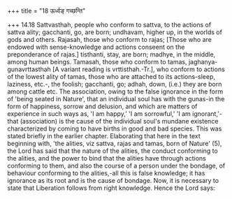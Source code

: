 +++
title = "18 ऊर्ध्वङ् गच्छन्ति"

+++
14.18 Sattvasthah, people who conform to sattva, to the actions of
sattva ality; gacchanti, go, are born; undhavam, higher up, in the
worlds of gods and others. Rajasah, those who conform to rajas; \[Those
who are endowed with sense-knowledge and actions conseent on the
preponderance of rajas.\] tisthanti, stay, are born; madhye, in the
middle, among human beings. Tamasah, those who conform to tamas,
jaghanya-gunavrttasthah \[A variant reading is vrttisthah.-Tr.\], who
conform to actions of the lowest ality of tamas, those who are attached
to its actions-sleep, laziness, etc.-, the foolish; gacchanti, go;
adhah, down, (i.e.) they are born among cattle etc. The association,
owing to the false ignorance in the form of 'being seated in Nature',
that an individual soul has with the gunas-in the form of happiness,
sorrow and delusion, and which are matters of experience in such ways
as, 'I am happy,' 'I am sorrowful,' 'I am ignorant,'-that (association)
is the cause of the individual soul's mundane existence characterized by
coming to have births in good and bad species. This was stated briefly
in the earlier chapter. Elaborating that here in the text beginning
with, 'the alities, viz sattva, rajas and tamas, born of Nature' (5),
the Lord has said that the nature of the alities, the conduct conforming
to the alities, and the power to bind that the alities have through
actions conforming to them, and also the course of a person under the
bondage, of behaviour conforming to the alities,-all this is false
knowledge; it has ignorance as its root and is the cause of bondage.
Now, it is necessary to state that Liberation follows from right
knowledge. Hence the Lord says:
